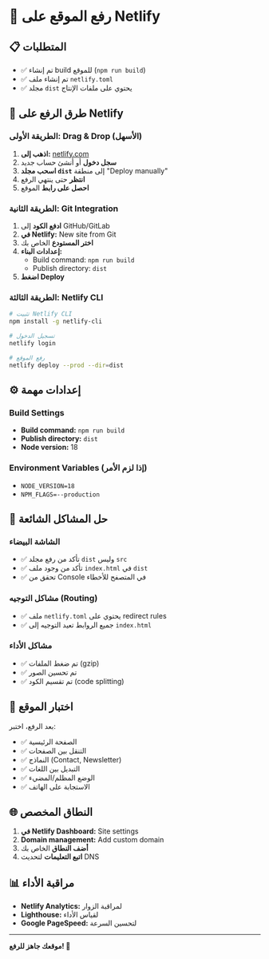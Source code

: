# 🚀 رفع الموقع على Netlify

## 📋 المتطلبات
- ✅ تم إنشاء build للموقع (`npm run build`)
- ✅ تم إنشاء ملف `netlify.toml`
- ✅ مجلد `dist` يحتوي على ملفات الإنتاج

## 🎯 طرق الرفع على Netlify

### الطريقة الأولى: Drag & Drop (الأسهل)
1. **اذهب إلى:** [netlify.com](https://netlify.com)
2. **سجل دخول** أو أنشئ حساب جديد
3. **اسحب مجلد `dist`** إلى منطقة "Deploy manually"
4. **انتظر** حتى ينتهي الرفع
5. **احصل على رابط** الموقع

### الطريقة الثانية: Git Integration
1. **ادفع الكود** إلى GitHub/GitLab
2. **في Netlify:** New site from Git
3. **اختر المستودع** الخاص بك
4. **إعدادات البناء:**
   - Build command: `npm run build`
   - Publish directory: `dist`
5. **اضغط Deploy**

### الطريقة الثالثة: Netlify CLI
```bash
# تثبيت Netlify CLI
npm install -g netlify-cli

# تسجيل الدخول
netlify login

# رفع الموقع
netlify deploy --prod --dir=dist
```

## ⚙️ إعدادات مهمة

### Build Settings
- **Build command:** `npm run build`
- **Publish directory:** `dist`
- **Node version:** 18

### Environment Variables (إذا لزم الأمر)
- `NODE_VERSION=18`
- `NPM_FLAGS=--production`

## 🔧 حل المشاكل الشائعة

### الشاشة البيضاء
- ✅ تأكد من رفع مجلد `dist` وليس `src`
- ✅ تأكد من وجود ملف `index.html` في `dist`
- ✅ تحقق من Console في المتصفح للأخطاء

### مشاكل التوجيه (Routing)
- ✅ ملف `netlify.toml` يحتوي على redirect rules
- ✅ جميع الروابط تعيد التوجيه إلى `index.html`

### مشاكل الأداء
- ✅ تم ضغط الملفات (gzip)
- ✅ تم تحسين الصور
- ✅ تم تقسيم الكود (code splitting)

## 📱 اختبار الموقع
بعد الرفع، اختبر:
- ✅ الصفحة الرئيسية
- ✅ التنقل بين الصفحات
- ✅ النماذج (Contact, Newsletter)
- ✅ التبديل بين اللغات
- ✅ الوضع المظلم/المضيء
- ✅ الاستجابة على الهاتف

## 🌐 النطاق المخصص
1. **في Netlify Dashboard:** Site settings
2. **Domain management:** Add custom domain
3. **أضف النطاق** الخاص بك
4. **اتبع التعليمات** لتحديث DNS

## 📊 مراقبة الأداء
- **Netlify Analytics:** لمراقبة الزوار
- **Lighthouse:** لقياس الأداء
- **Google PageSpeed:** لتحسين السرعة

---
**موقعك جاهز للرفع! 🎉**





